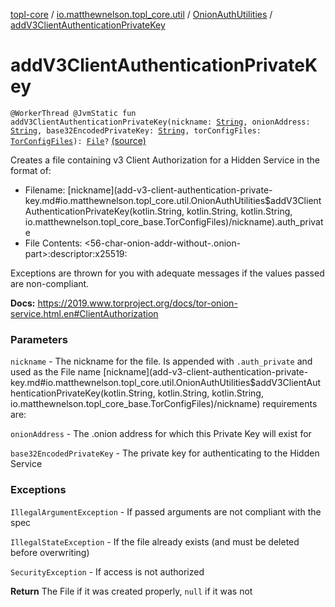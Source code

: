 [topl-core](../../index.md) / [io.matthewnelson.topl_core.util](../index.md) / [OnionAuthUtilities](index.md) / [addV3ClientAuthenticationPrivateKey](./add-v3-client-authentication-private-key.md)

# addV3ClientAuthenticationPrivateKey

`@WorkerThread @JvmStatic fun addV3ClientAuthenticationPrivateKey(nickname: `[`String`](https://kotlinlang.org/api/latest/jvm/stdlib/kotlin/-string/index.html)`, onionAddress: `[`String`](https://kotlinlang.org/api/latest/jvm/stdlib/kotlin/-string/index.html)`, base32EncodedPrivateKey: `[`String`](https://kotlinlang.org/api/latest/jvm/stdlib/kotlin/-string/index.html)`, torConfigFiles: `[`TorConfigFiles`](../../..//topl-core-base/io.matthewnelson.topl_core_base/-tor-config-files/index.md)`): `[`File`](https://docs.oracle.com/javase/6/docs/api/java/io/File.html)`?` [(source)](https://github.com/05nelsonm/TorOnionProxyLibrary-Android/blob/master/topl-core/src/main/java/io/matthewnelson/topl_core/util/OnionAuthUtilities.kt#L123)

Creates a file containing v3 Client Authorization for a Hidden Service in the format of:

* Filename: [nickname](add-v3-client-authentication-private-key.md#io.matthewnelson.topl_core.util.OnionAuthUtilities$addV3ClientAuthenticationPrivateKey(kotlin.String, kotlin.String, kotlin.String, io.matthewnelson.topl_core_base.TorConfigFiles)/nickname).auth_private
* File Contents:  &lt;56-char-onion-addr-without-.onion-part&gt;:descriptor:x25519:

Exceptions are thrown for you with adequate messages if the values passed
are non-compliant.

**Docs:** https://2019.www.torproject.org/docs/tor-onion-service.html.en#ClientAuthorization

### Parameters

`nickname` - The nickname for the file. Is appended with `.auth_private` and used as the File name
[nickname](add-v3-client-authentication-private-key.md#io.matthewnelson.topl_core.util.OnionAuthUtilities$addV3ClientAuthenticationPrivateKey(kotlin.String, kotlin.String, kotlin.String, io.matthewnelson.topl_core_base.TorConfigFiles)/nickname) requirements are:

`onionAddress` - The .onion address for which this Private Key will exist for

`base32EncodedPrivateKey` - The private key for authenticating to the Hidden Service

### Exceptions

`IllegalArgumentException` - If passed arguments are not compliant with the spec

`IllegalStateException` - If the file already exists (and must be deleted before overwriting)

`SecurityException` - If access is not authorized

**Return**
The File if it was created properly, `null` if it was not

